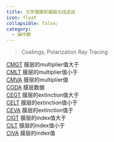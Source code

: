 ```yaml
---
title: 光学镀膜和偏振光线追迹
icon: float
collapsible: false;
category:
  - 操作数
---
```


> Coatings, Polarization Ray Tracing

[CMGT](CMGT.md  "Zemax 操作数 CMGT") 膜层的multiplier值大于<br />[CMLT](CMLT.md  "Zemax 操作数 CMLT") 膜层的multiplier值小于<br />[CMVA](CMVA.md  "Zemax 操作数 CMVA") 膜层的multiplier值<br />[CODA](CODA.md  "Zemax 操作数 CODA") 膜层数据<br />[CEGT](CEGT.md  "Zemax 操作数 CEGT") 膜层的extinction值大于<br />[CELT](CELT.md  "Zemax 操作数 CELT") 膜层的extinction值小于<br />[CEVA](CEVA.md  "Zemax 操作数 CEVA") 膜层的extinction值于<br />[CIGT](CIGT.md  "Zemax 操作数 CIGT") 膜层的index值大于<br />[CILT](CILT.md  "Zemax 操作数 CILT") 膜层的index值小于<br />[CIVA](CIVA.md  "Zemax 操作数 CIVA") 膜层的index值<br />